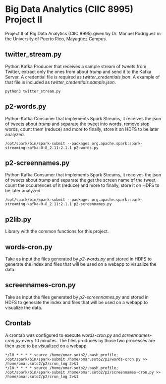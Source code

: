 # Big Data Analytics (CIIC 8995) Project II
Project II of Big Data Analytics (CIIC 8995) given by Dr. Manuel Rodríguez in the University of Puerto Rico, Mayagüez Campus.

## twitter_stream.py
Python Kafka Producer that receives a sample stream of tweets from Twitter, extract only the ones from about *trump* and send it to the Kafka Server. A credential file is required as *twitter_credentials.json*. A example of that file is included as *twitter_credentials.sample.json*.

```shell
python3 twitter_stream.py
```

## p2-words.py
Python Kafka Consumer that implements Spark Streams, it receives the json of tweets about *trump* and separate the tweet into words, remove stop words, count them (reduce) and more to finally, store it on HDFS to be later analyzed.

```shell
/opt/spark/bin/spark-submit --packages org.apache.spark:spark-streaming-kafka-0-8_2.11:2.1.1 p2-words.py
```

## p2-screennames.py
Python Kafka Consumer that implements Spark Streams, it receives the json of tweets about *trump* and separate the get the screen name of the tweet, count the occurrences of it (reduce) and more to finally, store it on HDFS to be later analyzed.

```shell
/opt/spark/bin/spark-submit --packages org.apache.spark:spark-streaming-kafka-0-8_2.11:2.1.1 p2-screennames.py
```

## p2lib.py
Library with the common functions for this project.

## words-cron.py
Take as input the files generated by *p2-words.py* and stored in HDFS to generate the index and files that will be used on a webapp to visualize the data.

## screennames-cron.py
Take as input the files generated by *p2-screennames.py* and stored in HDFS to generate the index and files that will be used on a webapp to visualize the data.

## Crontab
A crontab was configured to execute *words-cron.py* and *screennames-cron.py* every 10 minutes. The files produces by those two processes are then used to be visualized on a webapp.

```shell
*/10 * * * * source /home/omar.soto2/.bash_profile; /opt/spark/bin/spark-submit /home/omar.soto2/p2/words-cron.py >> /home/omar.soto2/p2/cron_log 2>&1
*/10 * * * * source /home/omar.soto2/.bash_profile; /opt/spark/bin/spark-submit /home/omar.soto2/p2/screennames-cron.py >> /home/omar.soto2/p2/cron_log 2>&1
```
